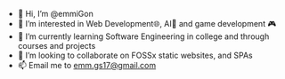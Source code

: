 - 👋 Hi, I’m @emmiGon
- 👀 I’m interested in Web Development🌐, AI🤖 and game development 🎮
- 🌱 I’m currently learning Software Engineering in college and through courses and projects
- 💞️ I’m looking to collaborate on FOSSx static websites, and SPAs
- 📫 Email me to emm.gs17@gmail.com

<!---
emmiGon/emmiGon is a ✨ special ✨ repository because its `README.md` (this file) appears on your GitHub profile.
You can click the Preview link to take a look at your changes.
--->
